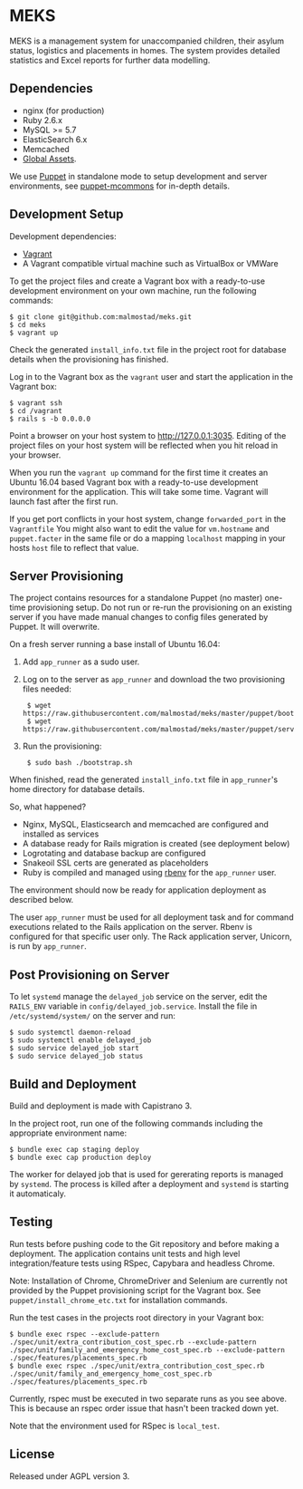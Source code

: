 # MEKS
MEKS is a management system for unaccompanied children, their asylum status, logistics and placements in homes. The system provides detailed statistics and Excel reports for further data modelling.

## Dependencies

* nginx (for production)
* Ruby 2.6.x
* MySQL >= 5.7
* ElasticSearch 6.x
* Memcached
* [Global Assets](https://github.com/malmostad/global-assets).

We use [Puppet](https://puppetlabs.com/) in standalone mode to setup development and server environments, see [puppet-mcommons](https://github.com/malmostad/puppet-mcommons/) for in-depth details.

## Development Setup

Development dependencies:

* [Vagrant](https://www.vagrantup.com/)
* A Vagrant compatible virtual machine such as VirtualBox or VMWare

To get the project files and create a Vagrant box with a ready-to-use development environment on your own machine, run the following commands:

```shell
$ git clone git@github.com:malmostad/meks.git
$ cd meks
$ vagrant up
```

Check the generated `install_info.txt` file in the project root for database details when the provisioning has finished.

Log in to the Vagrant box as the `vagrant` user and start the application in the Vagrant box:

```shell
$ vagrant ssh
$ cd /vagrant
$ rails s -b 0.0.0.0
```

Point a browser on your host system to http://127.0.0.1:3035. Editing of the project files on your host system will be reflected when you hit reload in your browser.

When you run the `vagrant up` command for the first time it creates an Ubuntu 16.04 based Vagrant box with a ready-to-use development environment for the application. This will take some time. Vagrant will launch fast after the first run.

If you get port conflicts in your host system, change `forwarded_port` in the `Vagrantfile` You might also want to edit the value for `vm.hostname` and `puppet.facter` in the same file or do a mapping `localhost` mapping in your hosts `host` file to reflect that value.


## Server Provisioning

The project contains resources for a standalone Puppet (no master) one-time provisioning setup. Do not run or re-run the provisioning on an existing server if you have made manual changes to config files generated by Puppet. It will overwrite.

On a fresh server running a base install of Ubuntu 16.04:

1. Add `app_runner` as a sudo user.
2. Log on to the server as `app_runner` and download the two provisioning files needed:

        $ wget https://raw.githubusercontent.com/malmostad/meks/master/puppet/bootstrap.sh
        $ wget https://raw.githubusercontent.com/malmostad/meks/master/puppet/server.pp

3. Run the provisioning:

        $ sudo bash ./bootstrap.sh

When finished, read the generated `install_info.txt` file in `app_runner`'s home directory for database details.

So, what happened?

* Nginx, MySQL, Elasticsearch and memcached are configured and installed as services
* A database ready for Rails migration is created (see deployment below)
* Logrotating and database backup are configured
* Snakeoil SSL certs are generated as placeholders
* Ruby is compiled and managed using [rbenv](https://github.com/sstephenson/rbenv) for the `app_runner` user.

The environment should now be ready for application deployment as described below.

The user `app_runner` must be used for all deployment task and for command executions related to the Rails application on the server. Rbenv is configured for that specific user only. The Rack application server, Unicorn, is run by `app_runner`.

## Post Provisioning on Server
To let `systemd` manage the `delayed_job` service on the server, edit the `RAILS_ENV` variable in `config/delayed_job.service`. Install the file in `/etc/systemd/system/` on the server and run:

```shell
$ sudo systemctl daemon-reload
$ sudo systemctl enable delayed_job
$ sudo service delayed_job start
$ sudo service delayed_job status
```

## Build and Deployment
Build and deployment is made with Capistrano 3.

In the project root, run one of the following commands including the appropriate environment name:

```shell
$ bundle exec cap staging deploy
$ bundle exec cap production deploy
```

The worker for delayed job that is used for gererating reports is managed by `systemd`. The process is killed after a deployment and `systemd` is starting it automaticaly.


## Testing
Run tests before pushing code to the Git repository and before making a deployment. The application contains unit tests and high level integration/feature tests using RSpec, Capybara and headless Chrome.

Note: Installation of Chrome, ChromeDriver and Selenium are currently not provided by the Puppet provisioning script for the Vagrant box. See `puppet/install_chrome_etc.txt` for installation commands.

Run the test cases in the projects root directory in your Vagrant box:

```shell
$ bundle exec rspec --exclude-pattern ./spec/unit/extra_contribution_cost_spec.rb --exclude-pattern ./spec/unit/family_and_emergency_home_cost_spec.rb --exclude-pattern ./spec/features/placements_spec.rb
$ bundle exec rspec ./spec/unit/extra_contribution_cost_spec.rb ./spec/unit/family_and_emergency_home_cost_spec.rb ./spec/features/placements_spec.rb
```
Currently, rspec must be executed in two separate runs as you see above. This is because an rspec order issue that hasn't been tracked down yet.

Note that the environment used for RSpec is `local_test`.

## License
Released under AGPL version 3.
